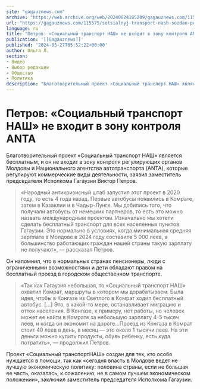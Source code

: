 ```yaml
---
site: "gagauznews.com"
archive: "https://web.archive.org/web/20240624185209/gagauznews.com/115575/sotsialnyj-transport-nash-sozdan-pomogat-lyudyam.html"
url: "https://gagauznews.com/115575/sotsialnyj-transport-nash-sozdan-pomogat-lyudyam.html"
language: ru
title: "Петров: «Социальный транспорт НАШ» не входит в зону контроля ANTA"
publication: '[[Gagauznews]]'
published: '2024-05-27T05:52:22+00:00'
author: Ольга Л.
section:
- Видео
- Выбор редакции
- Общество
- Политика
description: "Благотворительный проект «Социальный транспорт НАШ» является бесплатным, и он не входит в зону контроля регулирующих органов Молдовы и Национального агентства автотранспорта (ANTA), которые регулируют коммерческие виды деятельности, заявил заместитель председателя Исполкома Гагаузии Виктор Петров. «Народный антикризисный штаб запустил этот проект в 2020 году, то есть 4 года назад. Первые автобусы появились в Комрате, затем в Казаклии и в Чадыр-Лунге. Мы добились того, что получали автобусы от немецких партнеров, то есть это можно назвать международным проектом. Изначально мы хотели сделать бесплатный транспорт для всех населенных пунктов Гагаузии. Это нормально в условиях, когда минимальная средняя зарплата в Молдове в 2024 году составила […]"
---
```


# Петров: «Социальный транспорт НАШ» не входит в зону контроля ANTA

Благотворительный проект «Социальный транспорт НАШ» является бесплатным, и он не входит в зону контроля регулирующих органов Молдовы и Национального агентства автотранспорта (ANTA), которые регулируют коммерческие виды деятельности, заявил заместитель председателя Исполкома Гагаузии Виктор Петров.

> «Народный антикризисный штаб запустил этот проект в 2020 году, то есть 4 года назад. Первые автобусы появились в Комрате, затем в Казаклии и в Чадыр-Лунге. Мы добились того, что получали автобусы от немецких партнеров, то есть это можно назвать международным проектом. Изначально мы хотели сделать бесплатный транспорт для всех населенных пунктов Гагаузии. Это нормально в условиях, когда минимальная средняя зарплата в Молдове в 2024 году составила 5 000 леев, а большинство работающих граждан нашей страны такую зарплату не получают», — рассказал Петров.

Он напомнил, что в нормальных странах пенсионеры, люди с ограниченными возможностями и дети обладают правом на бесплатный проезд в городском общественном транспорте.

> «Так как Гагаузия небольшая, то «Социальный транспорт НАШ» охватил Комрат, маршруты в котором мы дорабатываем. Была идея, чтобы в Конгазе из Светлого в Комрат ходил бесплатный автобус. […] Это, в какой-то мере, останавливает миграцию и отток населения. В Конгазе, к примеру, нет работы, но человек может ее найти в Комрате за небольшую зарплату 4-5 тысяч леев, и когда он экономит на дороге…Проезд из Конгаза в Комрат стоит 40 леев в день, в месяц — это около 1 тысячи леев. На эти деньги можно купить продукты, обувь ребенку, есть куда потратить», — продолжил Петров.

Проект «Социальный транспортНАШ» создан для тех, кто особо нуждается в помощи, так как «сегодня власть в Молдове ведет не лучшую экономическую политику: половина страны, если не большая ее часть, оказалась, к сожалению, не в самом лучшем экономическом положении», заключил заместитель председателя Исполкома Гагаузии.
